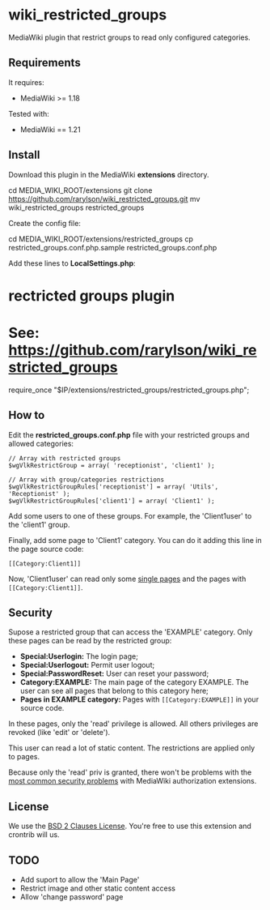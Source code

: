wiki_restricted_groups
======================

MediaWiki plugin that restrict groups to read only configured categories.


Requirements
------------

It requires:

- MediaWiki >= 1.18

Tested with:

- MediaWiki == 1.21


Install
-------

Download this plugin in the MediaWiki **extensions** directory.

  cd MEDIA_WIKI_ROOT/extensions
  git clone https://github.com/rarylson/wiki_restricted_groups.git
  mv wiki_restricted_groups restricted_groups

Create the config file:

  cd MEDIA_WIKI_ROOT/extensions/restricted_groups
  cp restricted_groups.conf.php.sample restricted_groups.conf.php

Add these lines to **LocalSettings.php**:

  # rectricted groups plugin
  # See: https://github.com/rarylson/wiki_restricted_groups
  require_once "$IP/extensions/restricted_groups/restricted_groups.php";


How to
------

Edit the **restricted\_groups.conf.php** file with your restricted groups and allowed categories:

    // Array with restricted groups
    $wgVlkRestrictGroup = array( 'receptionist', 'client1' );

    // Array with group/categories restrictions
    $wgVlkRestrictGroupRules['receptionist'] = array( 'Utils', 'Receptionist' );
    $wgVlkRestrictGroupRules['client1'] = array( 'Client1' );

Add some users to one of these groups. For example, the 'Client1user' to the 'client1' group.

Finally, add some page to 'Client1' category. You can do it adding this line in the page source code:

    [[Category:Client1]]

Now, 'Client1user' can read only some [single pages]() and the pages with `[[Category:Client1]]`.


Security
--------

Supose a restricted group that can access the 'EXAMPLE' category. Only these pages can be read by the restricted group:

- **Special:Userlogin:** The login page;
- **Special:Userlogout:** Permit user logout;
- **Special:PasswordReset:** User can reset your password;
- **Category:EXAMPLE:** The main page of the category EXAMPLE. The user can see all pages that belong to this category here;
- **Pages in EXAMPLE category:** Pages with `[[Category:EXAMPLE]]` in your source code.

In these pages, only the 'read' privilege is allowed. All others privileges are revoked (like 'edit' or 'delete').

This user can read a lot of static content. The restrictions are applied only to pages.

Because only the 'read' priv is granted, there won't be problems with the [most common security problems](http://www.mediawiki.org/wiki/Security_issues_with_authorization_extensions) with MediaWiki authorization extensions.


License
-------

We use the [BSD 2 Clauses License](LICENSE). You're free to use this extension and crontrib will us.


TODO
----

- Add suport to allow the 'Main Page'
- Restrict image and other static content access
- Allow 'change password' page

